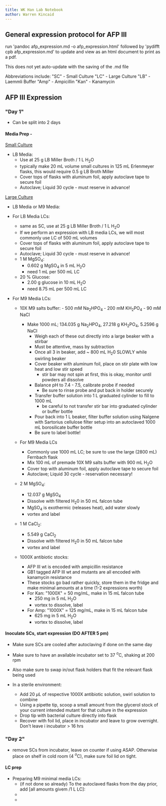 ```yaml
---
title: WK Han Lab Notebook
author: Warren Kincaid
---	 
```

General expression protocol for AFP III
------------------------------
 run 'pandoc afp_expression.md -o afp_expression.html' followed by 'pydifft cpb afp_expression.md' to update and view as an html document to print as a pdf.

 This does not yet auto-update with the saving of the .md file

Abbreviations include:
"SC" - Small Culture
"LC" - Large Culture
"LB" - Laemmli Buffer
"Amp" - Ampicillin
"Kan" - Kanamycin

## AFP III Expression

### "Day 1" 
- Can be split into 2 days 
#### Media Prep -
<u>Small Culture</u>
- LB Media:
	- Use at 25 g LB Miller Broth / 1 L H$_2$O
	- typically make 20 mL volume small cultures in 125 mL Erlenmeyer flasks, this would require 0.5 g LB Broth Miller 
	- Cover tops of flasks with aluminum foil, apply autoclave tape to secure foil
	- Autoclave; Liquid 30 cycle - must reserve in advance!

<u>Large Culture</u>
- LB Media or M9 Media:

- For LB Media LCs:
	- same as SC, use at 25 g LB Miller Broth / 1 L H$_2$O
	- If we perform an expression with LB media LCs, we will most commonly use LC of 500 mL volumes
	- Cover tops of flasks with aluminum foil, apply autoclave tape to secure foil
	- Autoclave; Liquid 30 cycle - must reserve in advance!
	- 1 M MgSO$_4$:
		- 0.602 g MgSO$_4$ in 5 mL H$_2$O
		- need 1 mL per 500 mL LC
	- 20 % Glucose:
		- 2.00 g glucose in 10 mL H$_2$O
		- need 8.75 mL per 500 mL LC

- For M9 Media LCs:
	- 10X M9 salts buffer:
			- 500 mM Na$_2$HPO$_4$
			- 200 mM KH$_2$PO$_4$
			- 90 mM NaCl
		- Make 1000 mL; 134.035 g Na$_2$HPO$_4$, 27.218 g KH$_2$PO$_4$, 5.2596 g NaCl
			- Weigh each of these out directly into a large beaker with a stirbar
			- Must be attentive, mass by subtraction
			- Once all 3 in beaker, add ~ 800 mL H$_2$0 SLOWLY while swirling beaker
			- Cover beaker with aluminum foil, place on stir plate with low heat and low stir speed
				- stir bar may not spin at first, this is okay, monitor until powders all dissolve
			- Balance pH to 7.4 - 7.5, calibrate probe if needed
				- Be sure to rinse probe and put back in holder securely
			- Transfer buffer solution into 1 L graduated cylinder to fill to 1000 mL
				- be careful to not transfer stir bar into graduated cylinder or buffer bottle
			- Pour back into 1 L beaker, filter buffer solution using Nalgene with Sartorius cellulose filter setup into an autoclaved 1000 mL borosilicate buffer bottle
			- Be sure to label bottle!
	- For M9 Media LCs
		- Commonly use 1000 mL LC; be sure to use the large (2800 mL) Fernbach flask
		- Mix 100 mL of premade 10X M9 salts buffer with 900 mL H$_2$O
		- Cover top with aluminum foil, apply autoclave tape to secure foil
		- Autoclave; Liquid 30 cycle - reservation necessary!
	
	- 2 M MgSO$_4$:
		- 12.037 g MgSO$_4$
		- Dissolve with filtered H$_2$0 in 50 mL falcon tube
		- MgSO$_4$ is exothermic (releases heat), add water slowly
		- vortex and label
	
	- 1 M CaCl$_2$:
		- 5.549 g CaCl$_2$
		- Dissolve with filtered H$_2$0 in 50 mL falcon tube
		- vortex and label

	- 1000X antibiotic stocks:
		- AFP III wt is encoded with ampicillin resistance
		- GB1 tagged AFP III wt and mutants are all encoded with kanamycin resistance
		- These stocks go bad rather quickly, store them in the fridge and make minimal amounts at a time (1-2 expressions worth)
		- For Kan: "1000X" = 50 mg/mL, make in 15 mL falcon tube
			- 250 mg in 5 mL H$_2$O
			- vortex to dissolve, label
		- For Amp: "1000X" = 125 mg/mL, make in 15 mL falcon tube
			- 625 mg in 5 mL H$_2$O
			- vortex to dissolve, label



#### Inoculate SCs, start expression (DO AFTER 5 pm)
- Make sure SCs are cooled after autoclaving if done on the same day
- Make sure to have an available incubator set to 37 $^o$C, shaking at 200 rpm
- Also make sure to swap in/out flask holders that fit the relevant flask being used

- In a sterile environment:
	- Add 20 $\mu$L of respective 1000X antibiotic solution, swirl solution to combine
	- Using a pipette tip, scoop a small amount from the glycerol stock of your current intended mutant for that culture in the expression
	- Drop tip with bacterial culture directly into flask
	- Recover with foil lid, place in incubator and leave to grow overnight. Don't leave i incubator > 16 hrs 
### "Day 2" 
- remove SCs from incubator, leave on counter if using ASAP. Otherwise place on shelf in cold room (4 $^o$C), make sure foil lid on tight.
#### LC prep
- Preparing M9 minimal media LCs:
	- (if not done so already) To the autoclaved flasks from the day prior, add [all amounts givem /1 L LC]:
	-
	- 



